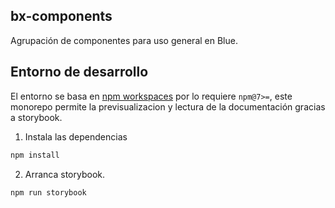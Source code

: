 ## bx-components

Agrupación de componentes para uso general en Blue.

## Entorno de desarrollo

El entorno se basa en [npm workspaces](https://docs.npmjs.com/cli/v7/using-npm/workspaces) por lo requiere `npm@7>=`, este monorepo permite la previsualizacion y lectura de la documentación gracias a storybook.

1. Instala las dependencias

```bash
npm install
```

2. Arranca storybook.

```bash
npm run storybook
```
